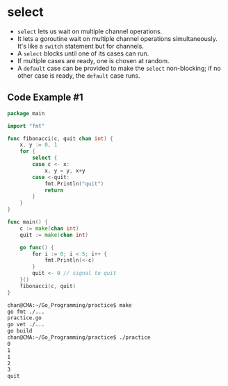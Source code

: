 # select

- `select` lets us wait on multiple channel operations.
- It lets a goroutine wait on multiple channel operations simultaneously. It's like a `switch` statement but for channels.
- A `select` blocks until one of its cases can run.
- If multiple cases are ready, one is chosen at random.
- A `default` case can be provided to make the `select` non-blocking; if no other case is ready, the `default` case runs.

## Code Example #1

```go
package main

import "fmt"

func fibonacci(c, quit chan int) {
	x, y := 0, 1
	for {
		select {
		case c <- x:
			x, y = y, x+y
		case <-quit:
			fmt.Println("quit")
			return
		}
	}
}

func main() {
	c := make(chan int)
	quit := make(chan int)

	go func() {
		for i := 0; i < 5; i++ {
			fmt.Println(<-c)
		}
		quit <- 0 // signal to quit
	}()
	fibonacci(c, quit)
}
```

```sh
chan@CMA:~/Go_Programming/practice$ make
go fmt ./...
practice.go
go vet ./...
go build
chan@CMA:~/Go_Programming/practice$ ./practice
0
1
1
2
3
quit
```


